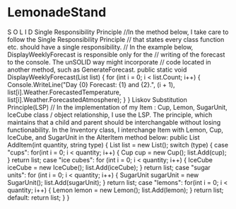 # LemonadeStand

S O L I D
Single Responsibility Principle
 //In the method below, I take care to follow the Single Responsibility Principle
        // that states every class function etc. should have a single responsibility.
        // In the example below, DisplayWeeklyForecast is responsible only for the
        // writing of the forecast to the console. The unSOLID way might incorporate 
        // code located in another method, such as GenerateForecast.
public static void DisplayWeeklyForecast(List<Day> list)
{
    for (int i = 0; i < list.Count; i++)
    {
        Console.WriteLine("Day {0} Forecast: {1} and {2}.", 
            (i + 1), 
            list[i].Weather.ForecastedTemperature, 
            list[i].Weather.ForecastedAtmosphere);
    }
}
Liskov Substitution Principle(LSP)
// In the implementation of my Item : Cup, Lemon, SugarUnit, IceCube class / object
relationship, I use the LSP. The principle, which maintains that a child and parent 
should be interchangable without losing functionability. In the Inventory class, I interchange Item with Lemon, Cup, IceCube, and SugarUnit in the AlterItem method below:
 public List<Item> AddItem(int quantity, string type)
        {
            List<Item> list = new List<Item>();
            switch (type)
            {
                case "cups":
                    for(int i = 0; i < quantity; i++)
                    {
                        Cup cup = new Cup();
                        list.Add(cup);
                    }
                    return list;
                case "ice cubes":
                    for (int i = 0; i < quantity; i++)
                    {
                        IceCube iceCube = new IceCube();
                        list.Add(iceCube);
                    }
                    return list;
                case "sugar units":
                    for (int i = 0; i < quantity; i++)
                    {
                        SugarUnit sugarUnit = new SugarUnit();
                        list.Add(sugarUnit);
                    }
                    return list;
                case "lemons":
                    for(int i = 0; i < quantity; i++)
                    {
                        Lemon lemon = new Lemon();
                        list.Add(lemon);
                    }
                    return list;
                default:
                    return list;
            }
        }